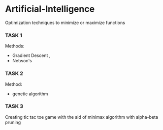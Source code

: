 # Artificial-Intelligence

Optimization techniques to minimize or maximize functions 

### TASK 1

Methods:
  - Gradient Descent ,
  - Netwon's  

### TASK 2

Method:
 - genetic algorithm
 
### TASK 3

Creating tic tac toe game with the aid of minimax algorithm with alpha-beta pruning
